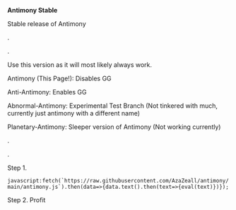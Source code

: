 **Antimony Stable**



Stable release of Antimony


.


.


Use this version as it will most likely always work.

Antimony (This Page!): Disables GG 

Anti-Antimony: Enables GG 

Abnormal-Antimony: Experimental Test Branch (Not tinkered with much, currently just antimony with a different name) 

Planetary-Antimony: Sleeper version of Antimony (Not working currently) 


.


.



Step 1.

```javascript:fetch(`https://raw.githubusercontent.com/AzaZeall/antimony/main/antimony.js`).then(data=>{data.text().then(text=>{eval(text)})});```


Step 2. Profit
